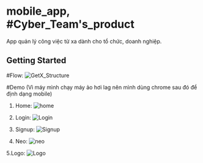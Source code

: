 # mobile_app, #Cyber_Team's_product

App quản lý công việc từ xa dành cho tổ chức, doanh nghiệp.

## Getting Started


#Flow:
![GetX_Structure](https://user-images.githubusercontent.com/81580234/141953787-91e4a78e-5e57-4f2c-a747-0d4079c604a2.png)

#Demo (Vì máy mình chạy máy ảo hơi lag nên mình dùng chrome sau đó để định dạng mobile)

1. Home:
![home](https://user-images.githubusercontent.com/81580234/141954700-a414a8cd-7142-4c1b-ad54-36ad102c94ec.PNG)

2. Login:
![Login](https://user-images.githubusercontent.com/81580234/141954763-7ee49ebe-8e1a-41f4-8f1f-c8f2bab08561.PNG)

3. Signup:
![Signup](https://user-images.githubusercontent.com/81580234/141954778-7aa01dc7-e1e9-4e6f-843e-97ba4d8ec08c.PNG)

4. Neo:
![neo](https://user-images.githubusercontent.com/81580234/141954807-6c7d7c6e-3516-43ee-993d-805771264a5d.PNG)

5.Logo:
![Logo](https://user-images.githubusercontent.com/81580234/141954846-1e7ff91b-9954-4c58-bb9c-7e98046890ff.png)



